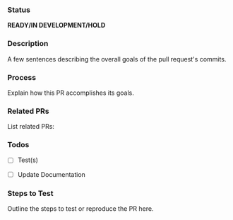 ### Status
**READY/IN DEVELOPMENT/HOLD**


### Description
A few sentences describing the overall goals of the pull request's commits.


### Process 
Explain how this PR accomplishes its goals.


### Related PRs
List related PRs:


### Todos
- [ ] Test(s)
- [ ] Update Documentation


### Steps to Test
Outline the steps to test or reproduce the PR here.


